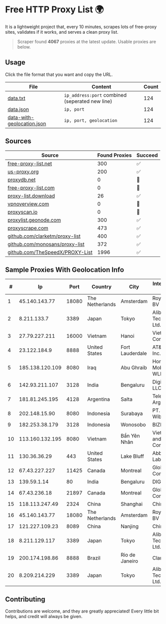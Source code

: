 
# Free HTTP Proxy List 🌍

It is a lightweight project that, every 10 minutes, scrapes lots of free-proxy sites, validates if it works, and serves a clean proxy list.


> Scraper found **4067** proxies at the latest update. Usable proxies are below.

## Usage

Click the file format that you want and copy the URL.


|File|Content|Count|
|----|-------|-----|
|[data.txt](https://raw.githubusercontent.com/themiralay/Proxy-List-World/master/data.txt)|`ip_address:port` combined (seperated new line)|124|
|[data.json](https://raw.githubusercontent.com/themiralay/Proxy-List-World/master/data.json)|`ip, port`|124|
|[data-with-geolocation.json](https://raw.githubusercontent.com/themiralay/Proxy-List-World/master/data-with-geolocation.json)|`ip, port, geolocation`|124|

## Sources

|Source|Found Proxies|Succeed|
|------|-------------|-------|
|[free-proxy-list.net](https://free-proxy-list.net)|300|✅|
|[us-proxy.org](https://www.us-proxy.org)|200|✅|
|[proxydb.net](http://proxydb.net)|0|🚫|
|[free-proxy-list.com](https://free-proxy-list.com/?page=&port=&type%5B%5D=http&type%5B%5D=https&up_time=0&search=Search)|0|🚫|
|[proxy-list.download](https://www.proxy-list.download/HTTP)|26|✅|
|[vpnoverview.com](https://vpnoverview.com/privacy/anonymous-browsing/free-proxy-servers)|0|🚫|
|[proxyscan.io](https://www.proxyscan.io)|0|🚫|
|[proxylist.geonode.com](https://proxylist.geonode.com/api/proxy-list?limit=300&page=1&sort_by=lastChecked&sort_type=desc&protocols=http,https)|300|✅|
|[proxyscrape.com](https://api.proxyscrape.com/v2/?request=displayproxies&protocol=http&timeout=10000&country=all&ssl=all&anonymity=all)|473|✅|
|[github.com/clarketm/proxy-list](https://raw.githubusercontent.com/clarketm/proxy-list/master/proxy-list-raw.txt)|400|✅|
|[github.com/monosans/proxy-list](https://raw.githubusercontent.com/monosans/proxy-list/main/proxies/http.txt)|372|✅|
|[github.com/TheSpeedX/PROXY-List](https://raw.githubusercontent.com/TheSpeedX/PROXY-List/master/http.txt)|1996|✅|


## Sample Proxies With Geolocation Info

|#|Ip|Port|Country|City|Internet Service Provider|
|-|--|----|-------|----|-------------------------|
|1|45.140.143.77|18080|The Netherlands|Amsterdam|RoyaleHosting BV|
|2|8.211.133.7|3389|Japan|Tokyo|Alibaba (US) Technology Co., Ltd.|
|3|27.79.227.211|16000|Vietnam|Hanoi|Viettel Corporation|
|4|23.122.184.9|8888|United States|Fort Lauderdale|AT&T Services, Inc.|
|5|185.138.120.109|8080|Iraq|Abu Ghraib|Horizon Scope Mobile Telecom WLL|
|6|142.93.211.107|3128|India|Bengaluru|DigitalOcean, LLC|
|7|181.81.245.195|4128|Argentina|Salta|Telecom Argentina S.A.|
|8|202.148.15.90|8080|Indonesia|Surabaya|PT. Dutakom Wibawa Putra|
|9|182.253.38.179|3128|Indonesia|Wonosobo|BIZNET|
|10|113.160.132.195|8080|Vietnam|Bẩn Yên Nhân|VietNam Post and Telecom Corporation|
|11|130.36.36.29|443|United States|Lake Bluff|Abbott Laboratories|
|12|67.43.227.227|11425|Canada|Montreal|GloboTech Communications|
|13|139.59.1.14|80|India|Bengaluru|DIGITALOCEAN|
|14|67.43.236.18|21897|Canada|Montreal|GloboTech Communications|
|15|118.113.247.49|2324|China|Shanghai|Chinanet|
|16|45.140.143.77|18080|The Netherlands|Amsterdam|RoyaleHosting BV|
|17|121.227.109.23|8089|China|Nanjing|China Telecom|
|18|8.211.129.117|3389|Japan|Tokyo|Alibaba (US) Technology Co., Ltd.|
|19|200.174.198.86|8888|Brazil|Rio de Janeiro|Claro S.A|
|20|8.209.214.229|3389|Japan|Tokyo|Alibaba (US) Technology Co., Ltd.|



## Contributing

Contributions are welcome, and they are greatly appreciated! Every
little bit helps, and credit will always be given.

